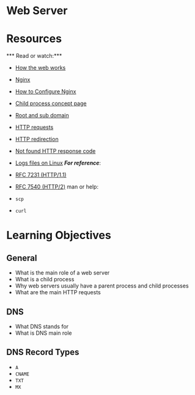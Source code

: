 # Web Server

# Resources
*** Read or watch:***
- [How the web works](https://developer.mozilla.org/en-US/docs/Learn/Getting_started_with_the_web/How_the_Web_works)
- [Nginx](https://en.wikipedia.org/wiki/Nginx)
- [How to Configure Nginx](https://www.digitalocean.com/community/tutorials/how-to-set-up-nginx-server-blocks-virtual-hosts-on-ubuntu-16-04)
- [Child process concept page](https://intranet.alxswe.com/concepts/110)
- [Root and sub domain](https://landingi.com/help/domains-vs-subdomains/)
- [HTTP requests](https://www.tutorialspoint.com/http/http_methods.htm)
- [HTTP redirection](https://moz.com/learn/seo/redirection)
- [Not found HTTP response code](https://en.wikipedia.org/wiki/HTTP_404)
- [Logs files on Linux](https://www.cyberciti.biz/faq/ubuntu-linux-gnome-system-log-viewer/)
***For reference***:

- [RFC 7231 (HTTP/1.1)](https://datatracker.ietf.org/doc/html/rfc7231)
- [RFC 7540 (HTTP/2)](https://datatracker.ietf.org/doc/html/rfc7540)
man or help:

- ```scp```
- ```curl```

# Learning Objectives
## General
- What is the main role of a web server
- What is a child process
- Why web servers usually have a parent process and child processes
- What are the main HTTP requests

## DNS
- What DNS stands for
- What is DNS main role

## DNS Record Types
- ```A```
- ```CNAME```
- ```TXT```
- ```MX```
